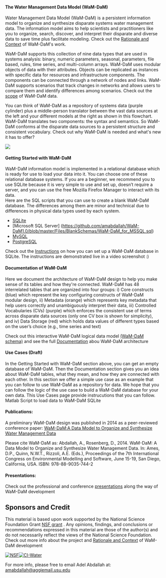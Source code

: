 #### The Water Management Data Model (WaM-DaM)

Water Management Data Model (WaM-DaM) is a persistent information model to organize and synthesize disparate systems water management data. The information model aims to help scientists and practitioners like you to organize, search, discover, and interpret their disparate and diverse data to save time plus facilitate modeling. Check out the [Rationale and Context](https://github.com/amabdallah/WaM-DaM/blob/master/docs/Rationale_Context.md) of WaM-DaM's work.

WaM-DaM supports this collection of nine data types that are used in systems analysis: binary, numeric parameters, seasonal, parameters, file based, rules, time series, and multi-column arrays. WaM-DaM uses modular objects of data with their attributes. Objects can be replicated as instances with specific data for resources and infrastructure components. The components can be connected through a network of nodes and links. WaM-DaM supports scenarios that track changes in networks and allows users to compare them and identify differences among scenarios. Check out the [scope](https://github.com/amabdallah/WaM-DaM/blob/master/docs/Scope.md) of WaM-DaM data.   

You can think of WaM-DaM as a repository of systems data (purple cylinder) plus a middle-person translator between the vast data sources at the left and your different models at the right as shown in this flowchart. WaM-DaM translates two components: the syntax and semantics. So WaM-DaM conforms al the disparate data sources to a persistent structure and consistent vocabulary. Check out why WaM-DaM is needed and what's new it has to offer? 

![](https://github.com/amabdallah/WaM-DaM1.0/blob/master/Files/WIKI/WaM-DaM.jpg)


#### Getting Started with WaM-DaM
 
WaM-DaM information model is implemented in a relational database which is ready for use to load your data into it. You can choose one of these relational database systems. If you are a beginner, we recommend you to use SQLite because it is very simple to use and set up, doesn’t require a server, and you can use the free Mozilla Firefox Manager to interact with its data.  
Here are the SQL scripts that you can use to create a blank WaM-DaM database. The differences among them are minor and technical due to differences in physical data types used by each system.
* [SQLite](https://github.com/amabdallah/WaM-DaM1.0/blob/master/Files/BlankSchemas/WaM-DaM_for_SQLite.sql)
* [Microsoft SQL Server] (https://github.com/amabdallah/WaM-DaM1.0/blob/master/Files/BlankSchemas/WaM-DaM_for_MSSQL.sql)
* [MySQL](https://github.com/amabdallah/WaM-DaM1.0/blob/master/Files/BlankSchemas/WaM-DaM_for_MySQL.sql)
* [PostgreSQL](https://github.com/amabdallah/WaM-DaM1.0/blob/master/Files/BlankSchemas/WaM-DaM_for_PostgreSQL.sql)

Check out the [Instructions](https://github.com/amabdallah/WaM-DaM/blob/master/docs/SQLite_Instructions.md) on how you can set up a WaM-DaM database in SQLite. The instructions are demonstrated live in a video screenshot :)

#### Documentation of WaM-DaM
Here we document the architecture of WaM-DaM design to help you make sense of its tables and how they're connected. WaM-DaM has 48 interrelated tables that are organized into four groups: i) Core constructs (blue) which represent the key configuring constructs of WaM-DaM modular design, ii) Metadata (orange) which represents key metadata that help users correctly and unambiguously interpret their data, iii) Controlled Vocabularies (CVs) (purple) which enforces the consistent use of terms across disparate data sources (only one CV box is shown for simplicity), and iv) Data Storage (red) which holds data values of different types based on the user’s choice (e.g., time series and text)

Check out this interactive WaM-DaM logical data model <a href="http://amabdallah.github.io/WaM-DaM/" target="_blank">(WaM-DaM schema)</a> and see the full [Documentation](https://github.com/amabdallah/WaM-DaM/wiki/Documentation) abou WaM-DaM architecture


#### Use Cases (Draft)
In the Getting Started with WaM-DaM section above, you can get an empty database of WaM-DaM. Then the Documentation section gives you an idea about WaM-DaM tables, what they mean, and how they are connected with each other. In this section we offer a simple use case as an example that you can follow to use WaM-DaM as a repository for data. We hope that you can follow the logic of the use case to build a WaM-DaM database for your own data. This Use Cases page provide instrucutions that you can follow.  
Matlab Script to load data to WaM-DaM SQLite 


#### Publications:
A preliminary WaM-DaM design was published in 2014 as a peer-reviewed conference paper:
<a href="http://www.iemss.org/sites/iemss2014/papers/iemss2014_submission_406.pdf" target="_blank">WaM-DaM:A Data Model to Organize and Synthesize Water Management Data</a> 


Please cite WaM-DaM as:
Abdallah, A., Rosenberg, D., 2014. WaM-DaM: A Data Model to Organize and Synthesize Water Management Data. In: Ames, D.P., Quinn, N.W.T., Rizzoli, A.E. (Eds.), Proceedings of the 7th International Congress on Environmental Modelling and Software, June 15-19, San Diego, California, USA. ISBN: 978-88-9035-744-2

#### Presentations:
Check out the professional and conference [presentations](https://github.com/amabdallah/WaM-DaM/blob/master/docs/Presentations.md) along the way of WaM-DaM development 

## Sponsors and Credit 
This material is based upon work supported by the National Science Foundation Grant <a href="http://www.nsf.gov/awardsearch/showAward?AWD_ID=1135482" target="_blank">NSF grant</a> . Any opinions, findings, and conclusions or recommendations expressed in this material are those of the author(s) and do not necessarily reflect the views of the National Science Foundation. Check out more info about the project and [Rationale and Context](https://github.com/amabdallah/WaM-DaM/blob/master/docs/Rationale_Context.md) of WaM-DaM development


[![NSF](http://www.nsf.gov/images/logos/nsf1v.jpg)](http://www.nsf.gov/awardsearch/showAward?AWD_ID=1135482&HistoricalAwards=false)[![CI-Water](http://ci-water.org/images/logo/ciwater.png)](http://ci-water.org/)


For more info, please free to email Adel Abdallah at:
amabdallah@aggiemail.usu.edu
